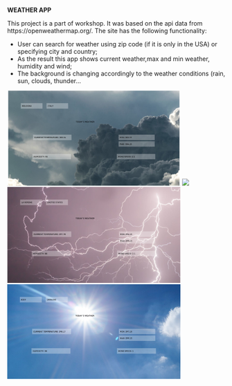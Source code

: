 <strong>WEATHER APP</strong>
<p> This project is a part of workshop. It was based on the api data from https://openweathermap.org/.
  The site has the following functionality:
  <ul>
    <li>User can search for weather using zip code (if it is only in the USA) or specifying city and country; </li>
    <li>As the result this app shows current weather,max and min weather, humidity and wind; </li>
    <li>The background is changing accordingly to the weather conditions (rain, sun, clouds, thunder...</li>
  </ul>
</p>
<img src="https://github.com/mary-tkachenko/weather_app/blob/04030053807aca40a0261b37fd09567cfb8c2e12/screens/Screenshot%202018-07-17%2009.52.19(10).png?raw=true." width="400"/>

<img src="https://github.com/mary-tkachenko/weather_app/blob/04030053807aca40a0261b37fd09567cfb8c2e12/screens/Screenshot%202018-07-17%2009.52.19(4).png?raw=true." width="400"/>

<img src="https://github.com/mary-tkachenko/weather_app/blob/04030053807aca40a0261b37fd09567cfb8c2e12/screens/Screenshot%202018-07-17%2009.52.19(7).png?raw=true." width="400"/>

<img src="https://github.com/mary-tkachenko/weather_app/blob/04030053807aca40a0261b37fd09567cfb8c2e12/screens/Screenshot%202018-07-17%2009.52.19.png?raw=true." width="400"/>

